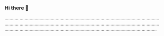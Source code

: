 ### Hi there 👋

..................................................................................................................................................................................................................................................................................................................................................................................